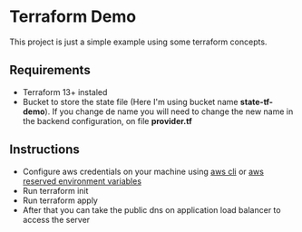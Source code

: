 # Terraform Demo

This project is just a simple example using some terraform concepts.

## Requirements

* Terraform 13+ instaled
* Bucket to store the state file (Here I'm using bucket name **state-tf-demo**). If you change de name you will need to change the new name in the backend configuration, on file **provider.tf**

## Instructions

* Configure aws credentials on your machine using [aws cli](https://docs.aws.amazon.com/cli/latest/userguide/cli-configure-files.html) or [aws reserved environment variables](https://docs.aws.amazon.com/cli/latest/userguide/cli-configure-envvars.html)
*  Run terraform init
*  Run terraform apply
*  After that you can take the public dns on application load balancer to access the server
